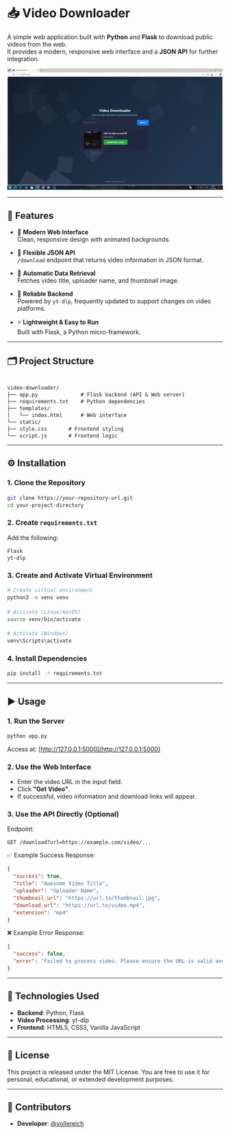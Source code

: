 # 📥 Video Downloader

A simple web application built with **Python** and **Flask** to download public videos from the web.  
It provides a modern, responsive web interface and a **JSON API** for further integration.

![App Screenshot](https://github.com/AdnNyx/universal-vid-down/blob/main/Image/Example.png?raw=true)

---

## 🚀 Features

- 🎨 **Modern Web Interface**  
  Clean, responsive design with animated backgrounds.

- 🔌 **Flexible JSON API**  
  `/download` endpoint that returns video information in JSON format.

- 🧠 **Automatic Data Retrieval**  
  Fetches video title, uploader name, and thumbnail image.

- 🔧 **Reliable Backend**  
  Powered by `yt-dlp`, frequently updated to support changes on video platforms.

- ⚡ **Lightweight & Easy to Run**  
  Built with Flask, a Python micro-framework.

---

## 🗂️ Project Structure

```

video-downloader/
├── app.py              # Flask backend (API & Web server)
├── requirements.txt    # Python dependencies
├── templates/
│   └── index.html      # Web interface
└── static/
├── style.css       # Frontend styling
└── script.js       # Frontend logic

````

---

## ⚙️ Installation

### 1. Clone the Repository

```bash
git clone https://your-repository-url.git
cd your-project-directory
````

### 2. Create `requirements.txt`

Add the following:

```
Flask
yt-dlp
```

### 3. Create and Activate Virtual Environment

```bash
# Create virtual environment
python3 -m venv venv

# Activate (Linux/macOS)
source venv/bin/activate

# Activate (Windows)
venv\Scripts\activate
```

### 4. Install Dependencies

```bash
pip install -r requirements.txt
```

---

## ▶️ Usage

### 1. Run the Server

```bash
python app.py
```

Access at: [http://127.0.0.1:5000](http://127.0.0.1:5000)

### 2. Use the Web Interface

* Enter the video URL in the input field.
* Click **"Get Video"**.
* If successful, video information and download links will appear.

### 3. Use the API Directly (Optional)

Endpoint:

```
GET /download?url=https://example.com/video/...
```

✅ Example Success Response:

```json
{
  "success": true,
  "title": "Awesome Video Title",
  "uploader": "Uploader Name",
  "thumbnail_url": "https://url.to/thumbnail.jpg",
  "download_url": "https://url.to/video.mp4",
  "extension": "mp4"
}
```

❌ Example Error Response:

```json
{
  "success": false,
  "error": "Failed to process video. Please ensure the URL is valid and the video is public."
}
```

---

## 🧰 Technologies Used

* **Backend**: Python, Flask
* **Video Processing**: yt-dlp
* **Frontend**: HTML5, CSS3, Vanilla JavaScript

---

## 📄 License

This project is released under the MIT License.
You are free to use it for personal, educational, or extended development purposes.

---

## 🙋 Contributors

* **Developer**: [@vollereich](https://www.instagram.com/vollereich/)
